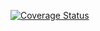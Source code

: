 [![Coverage Status](https://coveralls.io/repos/github/alu0101254678/ull-esit-inf-dsi-20-21-mod03-alu0101254678-/badge.svg?branch=main)](https://coveralls.io/github/alu0101254678/ull-esit-inf-dsi-20-21-mod03-alu0101254678-?branch=main)